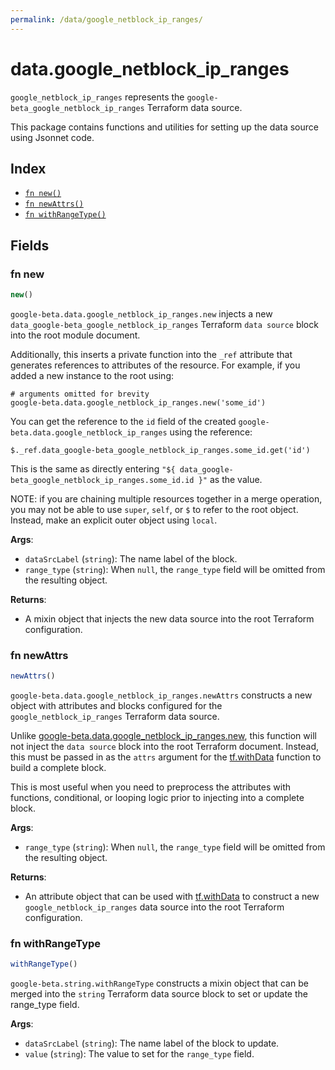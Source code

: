 ```yaml
---
permalink: /data/google_netblock_ip_ranges/
---
```


# data.google_netblock_ip_ranges

`google_netblock_ip_ranges` represents the `google-beta_google_netblock_ip_ranges` Terraform data source.



This package contains functions and utilities for setting up the data source using Jsonnet code.


## Index

* [`fn new()`](#fn-new)
* [`fn newAttrs()`](#fn-newattrs)
* [`fn withRangeType()`](#fn-withrangetype)

## Fields

### fn new

```ts
new()
```


`google-beta.data.google_netblock_ip_ranges.new` injects a new `data_google-beta_google_netblock_ip_ranges` Terraform `data source`
block into the root module document.

Additionally, this inserts a private function into the `_ref` attribute that generates references to attributes of the
resource. For example, if you added a new instance to the root using:

    # arguments omitted for brevity
    google-beta.data.google_netblock_ip_ranges.new('some_id')

You can get the reference to the `id` field of the created `google-beta.data.google_netblock_ip_ranges` using the reference:

    $._ref.data_google-beta_google_netblock_ip_ranges.some_id.get('id')

This is the same as directly entering `"${ data_google-beta_google_netblock_ip_ranges.some_id.id }"` as the value.

NOTE: if you are chaining multiple resources together in a merge operation, you may not be able to use `super`, `self`,
or `$` to refer to the root object. Instead, make an explicit outer object using `local`.

**Args**:
  - `dataSrcLabel` (`string`): The name label of the block.
  - `range_type` (`string`):  When `null`, the `range_type` field will be omitted from the resulting object.

**Returns**:
- A mixin object that injects the new data source into the root Terraform configuration.


### fn newAttrs

```ts
newAttrs()
```


`google-beta.data.google_netblock_ip_ranges.newAttrs` constructs a new object with attributes and blocks configured for the `google_netblock_ip_ranges`
Terraform data source.

Unlike [google-beta.data.google_netblock_ip_ranges.new](#fn-googlenetblockiprangesnew), this function will not inject the `data source`
block into the root Terraform document. Instead, this must be passed in as the `attrs` argument for the
[tf.withData](https://github.com/tf-libsonnet/core/tree/main/docs#fn-withdata) function to build a complete block.

This is most useful when you need to preprocess the attributes with functions, conditional, or looping logic prior to
injecting into a complete block.

**Args**:
  - `range_type` (`string`):  When `null`, the `range_type` field will be omitted from the resulting object.

**Returns**:
  - An attribute object that can be used with [tf.withData](https://github.com/tf-libsonnet/core/tree/main/docs#fn-withdata) to construct a new `google_netblock_ip_ranges` data source into the root Terraform configuration.


### fn withRangeType

```ts
withRangeType()
```

`google-beta.string.withRangeType` constructs a mixin object that can be merged into the `string`
Terraform data source block to set or update the range_type field.



**Args**:
  - `dataSrcLabel` (`string`): The name label of the block to update.
  - `value` (`string`): The value to set for the `range_type` field.
